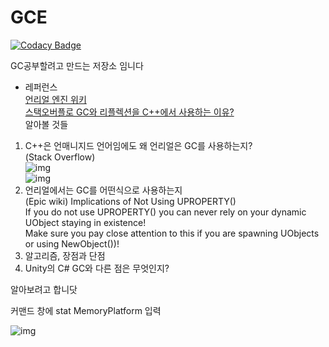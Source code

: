 # GCE

[![Codacy Badge](https://api.codacy.com/project/badge/Grade/b826615311ec44e2ae35360cd6743d2d)](https://app.codacy.com/app/ssapo/GCE?utm_source=github.com&utm_medium=referral&utm_content=ssapo/GCE&utm_campaign=Badge_Grade_Dashboard)

GC공부할려고 만드는 저장소 임니다 
- 레퍼런스  
[언리얼 엔진 위키](https://wiki.unrealengine.com/Garbage_Collection_%26_Dynamic_Memory_Allocation)  
[스택오버플로 GC와 리플렉션을 C++에서 사용하는 이유?](https://stackoverflow.com/questions/33985860/ue4-object-has-reflection-why-to-use-c-then)  
알아볼 것들
1. C++은 언매니지드 언어임에도 왜 언리얼은 GC를 사용하는지?  
(Stack Overflow)  
![img](https://i.imgur.com/Hiut88i.png)  
![img](https://i.imgur.com/SdQlhl1.png)  
2. 언리얼에서는 GC를 어떤식으로 사용하는지  
(Epic wiki)
  Implications of Not Using UPROPERTY()  
If you do not use UPROPERTY() you can never rely on your dynamic UObject staying in existence!  
Make sure you pay close attention to this if you are spawning UObjects or using NewObject())!  
3. 알고리즘, 장점과 단점
4. Unity의 C# GC와 다른 점은 무엇인지?

알아보려고 합니닷

커맨드 창에 stat MemoryPlatform 입력

![img](https://i.imgur.com/W0vInRL.png)
